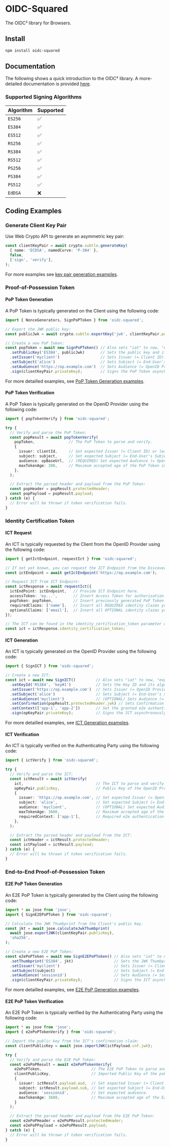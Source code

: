 # OIDC-Squared

The OIDC² library for Browsers.


## Install

```bash
npm install oidc-squared
```


## Documentation

The following shows a quick introduction to the OIDC² library.
A more-detailed documentation is provided [here](https://jonasprimbs.github.io/oidc-squared/).


### Supported Signing Algorithms

| Algorithm | Supported |
|-----------|-----------|
| `ES256`   | ✅         |
| `ES384`   | ✅         |
| `ES512`   | ✅         |
| `RS256`   | ✅         |
| `RS384`   | ✅         |
| `RS512`   | ✅         |
| `PS256`   | ✅         |
| `PS384`   | ✅         |
| `PS512`   | ✅         |
| `EdDSA`   | ❌         |


## Coding Examples

### Generate Client Key Pair

Use Web Crypto API to generate an asymmetric key pair:

```typescript
const clientKeyPair = await crypto.subtle.generateKey(
  { name: 'ECDSA', namedCurve: 'P-384' },
  false,
  ['sign', 'verify'],
);
```

For more examples see [key pair generation examples](./examples/key-pair-generation.md).


### Proof-of-Possession Token

#### PoP Token Generation

A PoP Token is typically generated on the Client using the following code:

```typescript
import { NonceGenerators, SignPoPToken } from 'oidc-squared';

// Export the JWK public key:
const publicJwk = await crypto.subtle.exportKey('jwk', clientKeyPair.publicKey);

// Create a new PoP Token:
const popToken = await new SignPoPToken() // Also sets "iat" to now, "exp" to in 60 seconds, and "jti" to a new UUID.
  .setPublicKey('ES384', publicJwk)       // Sets the public key and its algorithm.
  .setIssuer('myclient')                  // Sets Issuer (= Client ID).
  .setSubject('alice')                    // Sets Subject (= End-User's Subject ID).
  .setAudience('https://op.example.com')  // Sets Audience (= OpenID Provider's Issuer URL).
  .sign(clientKeyPair.privateKey);        // Signs the PoP Token asynchronously and returns its token string.
```

For more detailled examples, see [PoP Token Generation examples](./examples/pop-token-generation.md).


#### PoP Token Verification

A PoP Token is typically generated on the OpenID Provider using the following code:

```typescript
import { popTokenVerify } from 'oidc-squared';

try {
  // Verify and parse the PoP Token:
  const popResult = await popTokenVerify(
    popToken,               // The PoP Token to parse and verify.
    {
      issuer: clientId,     // Set expected Issuer (= Client ID) or leave empty to accept all (NOT RECOMMENDED!).
      subject: subject,     // Set expected Subject (= End-User's Subject ID) or leave empty to accept all (NOT RECOMMENDED!).
      audience: opBaseUrl,  // (REQUIRED) Set expected Audience (= OpenID Provider's Issuer URL).
      maxTokenAge: 300,     // Maximum accepted age of the PoP Token in seconds. 300 seconds (= 5 minutes) is the maximum recommended value.
    },
  );

  // Extract the parsed header and payload from the PoP Token:
  const popHeader = popResult.protectedHeader;
  const popPayload = popResult.payload;
} catch (e) {
  // Error will be thrown if token verification fails.
}
```


### Identity Certification Token

#### ICT Request

An ICT is typically requested by the Client from the OpenID Provider using the following code:

```typescript
import { getIctEndpoint, requestIct } from 'oidc-squared';

// If not yet known, you can request the ICT Endpoint from the Discovery Document:
const ictEndpoint = await getIctEndpoint('https://op.example.com');

// Request ICT from ICT Endpoint:
const ictResponse = await requestIct({
  ictEndPoint: ictEndpoint,   // Provide ICT Endpoint here.
  accessToken: 'ey...',       // Insert Access Token for authorization here.
  popToken: popToken,         // Insert previously generated PoP Token here.
  requiredClaims: ['name'],   // Insert all REQUIRED identity claims you want to be provided in the ICT here.
  optionalClaims: ['email'],  // Insert all OPTIONAL identity claims you want to be provided in the ICT here.
});

// The ICT can be found in the identity_certification_token parameter of the response.
const ict = ictResponse.identity_certification_token;
```


#### ICT Generation

An ICT is typically generated on the OpenID Provider using the following code:

```typescript
import { SignICT } from 'oidc-squared';

// Create a new ICT:
const ict = await new SignICT()         // Also sets "iat" to now, "exp" to in 300 seconds, and "jti" to a new UUID.
  .setKeyId('RS384', 'key#1')           // Sets the Key ID and its algorithm.
  .setIssuer('https://op.example.com')  // Sets Issuer (= OpenID Provider's Issuer URL).
  .setSubject('alice')                  // Sets Subject (= End-User's Subject ID).
  .setAudience('myclient')              // (OPTIONAL) Sets Audience (= Client ID).
  .setConfirmation(popResult.protectedHeader.jwk) // Sets Confirmation (= Client's Public Key).
  .setContext(['app-1', 'app-2'])       // Set the granted e2e authentication contexts.
  .sign(opKeyPair.privateKey);          // Signs the ICT asynchronously and returns its token string.
```

For more detailled examples, see [ICT Generation examples](./examples/ict-generation.md).


#### ICT Verification

An ICT is typically verified on the Authenticating Party using the following code:

```typescript
import { ictVerify } from 'oidc-squared';

try {
  // Verify and parse the ICT:
  const ictResult = await ictVerify(
    ict,                                // The ICT to parse and verify.
    opKeyPair.publicKey,                // Public Key of the OpenID Provider to verify the signature with.
    {
      issuer: 'https://op.example.com', // Set expected Issuer (= OpenID Provider's Issuer URL) or leave empty to accept all (NOT RECOMMENDED!).
      subject: 'alice',                 // Set expected Subject (= End-User's Subject ID) or leave empty to accept all (NOT RECOMMENDED!).
      audience: 'myclient',             // (OPTIONAL) Set expected Audience (= Client ID of Client) or leave empty to accept all.
      maxTokenAge: 3600,                // Maximum accepted age of the PoP Token in seconds. 3600 seconds (= 1 hour) is the maximum recommended value.
      requiredContext: ['app-1'],       // Required e2e authentication contexts.
    },
  );

  // Extract the parsed header and payload from the ICT:
  const ictHeader = ictResult.protectedHeader;
  const ictPayload = ictResult.payload;
} catch (e) {
  // Error will be thrown if token verification fails.
}
```


### End-to-End Proof-of-Possession Token

#### E2E PoP Token Generation

An E2E PoP Token is typically generated by the Client using the following code:

```typescript
import * as jose from 'jose';
import { SignE2EPoPToken } from 'oidc-squared';

// Calculate the JWK Thumbprint from the Client's public key.
const jkt = await jose.calculateJwkThumbprint(
  await jose.exportJWK(clientKeyPair.publicKey),
  'sha256',
);

// Create a new E2E PoP Token:
const e2ePoPToken = await new SignE2EPoPToken() // Also sets "iat" to now, "exp" to in 300 seconds, and "jti" to a new UUID.
  .setThumbprint('ES384', jkt)                  // Sets the JWK Thumbprint and its algorithm.
  .setIssuer('myclient')                        // Sets Issuer (= Client's Client ID).
  .setSubject(subject)                          // Sets Subject (= End-User's Subject ID).
  .setAudience('sessionid')                     // Sets Audience (= Session ID, User ID, or Client ID that the Authenticating Party uniquely identifies with).
  .sign(clientKeyPair.privateKey);              // Signs the ICT asynchronously and returns its token string.
```

For more detailled examples, see [E2E PoP Generation examples](./examples/e2e-pop-token-generation.md).


#### E2E PoP Token Verification

An E2E PoP Token is typically verified by the Authenticating Party using the following code:

```typescript
import * as jose from 'jose';
import { e2ePoPTokenVerify } from 'oidc-squared';

// Import the public key from the ICT's confirmation claim:
const clientPublicKey = await jose.importJWK(ictPayload.cnf.jwk);

try {
  // Verify and parse the E2E PoP Token:
  const e2ePoPResult = await e2ePoPTokenVerify(
    e2ePoPToken,                      // The E2E PoP Token to parse and verify.
    clientPublicKey,                  // Imported Public Key of the public key.
    {
      issuer: ictResult.payload.aud,  // Set expected Issuer (= Client ID of Client) or leave empty to accept all. If the audience claim in the ICT is provided, it MUST match it!
      subject: ictResult.payload.sub, // Set expected Subject (= End-User's Subject ID). It MUST match the subject claim from the ICT!
      audience: 'sessionid',          // Set expected audience.
      maxTokenAge: 3600,              // Maximum accepted age of the E2E PoP Token in seconds. 3600 seconds (= 1 hour) is the maximum recommended value.
    }
  );

  // Extract the parsed header and payload from the E2E PoP Token:
  const e2ePoPHeader = e2ePoPResult.protectedHeader;
  const e2ePoPPayload = e2ePoPResult.payload;
} catch (e) {
  // Error will be thrown if token verification fails.
}
```
